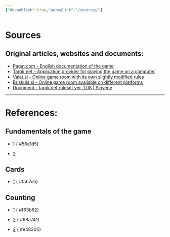 ```yaml
---
{"dg-publish":true,"permalink":"/sources/"}
---
```


# Sources
## Original articles, websites and documents:

- [Pagat.com - English documentation of the game](https://www.pagat.com/tarot/sltarok.html)
- [Tarok.net -  Application provider for playing the game on a computer](http://www.tarok.net/)
- [Valat.si - Online game room with its own slightly modified rules](https://valat.si)
- [Briskula.si - Online game room available on different platforms](https://briskula.si/tarok)
- [Document - tarok.net ruleset ver. 1.08 | Slovene](http://www.tarok.net/pravila108.pdf)
****
# References:

## Fundamentals of the game

- [1](https://www.pagat.com/tarot/sltarok.html#:~:text=This%20is%20the,the%20main%20description.)
{ #56e1d5}

- [2](https://www.pagat.com/tarot/sltarok.html#introduction:~:text=Technically%2C%20Tarok%20is%20a%20point%20trick%20game%20with%20bidding.%20The%20cards%20have%20values%3B%20players%20bid%20to%20decide%20who%20will%20be%20declarer%3B%20then%20tricks%20are%20played%20and%20the%20declarer%27s%20side%20wins%20if%20they%20take%20more%20than%20half%20the%20card%20points.%20In%20some%20contracts%20declarer%20can%20choose%20a%20partner%20by%20specifying%20a%20king.)

## Cards
- [1](https://www.pagat.com/tarot/counting.html#:~:text=The%20valuable%20cards%20are%20the%20picture%20cards%20in%20the%20suits%2C%20the%201%20and%2021%20of%20trumps%20and%20the%20fool.%20The%20remaining%20cards%20%2D%20the%202%20to%2020%20of%20trumps%20and%20the%20numeral%20cards%20in%20the%20four%20suits%20%2D%20are%20hereafter%20called%20empty%20cards.)
{ #fab7cb}


## Counting

- [1](https://www.pagat.com/tarot/counting.html#grouping:~:text=When%20counting%20in,of%20the%20pile.)
{ #f63b62}

- [2](https://www.pagat.com/tarot/counting.html#grouping:~:text=and%20subtract%20two.-,Examples)
{ #68a741}

- [3](https://www.pagat.com/tarot/counting.html#:~:text=When%20cards%20are%20counted%20in%20threes%2C%20an%20incomplete%20group%20can%20contain%20one%20or%20two%20cards)
{ #e48305}
